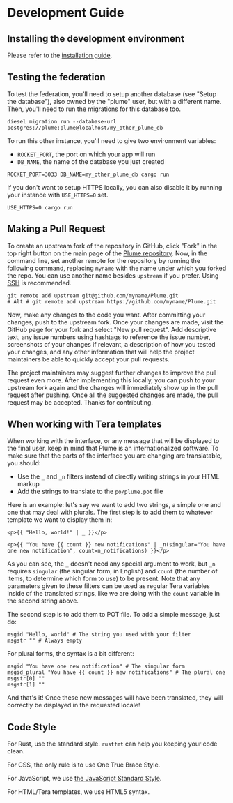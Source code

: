 # Development Guide

## Installing the development environment

Please refer to the [installation guide](INSTALL.md).

## Testing the federation

To test the federation, you'll need to setup another database (see "Setup the database"),
also owned by the "plume" user, but with a different name. Then, you'll need to run the
migrations for this database too.

```
diesel migration run --database-url postgres://plume:plume@localhost/my_other_plume_db
```

To run this other instance, you'll need to give two environment variables:

- `ROCKET_PORT`, the port on which your app will run
- `DB_NAME`, the name of the database you just created

```
ROCKET_PORT=3033 DB_NAME=my_other_plume_db cargo run
```

If you don't want to setup HTTPS locally, you can also disable it by running your instance with `USE_HTTPS=0` set.

```
USE_HTTPS=0 cargo run
```

## Making a Pull Request
To create an upstream fork of the repository in GitHub, click "Fork" in the top right button on the main page of the [Plume repository](https://github.com/Plume-org/Plume). Now, in the command line, set another remote for the repository by running the following command, replacing `myname` with the name under which you forked the repo. You can use another name besides `upstream` if you prefer. Using [SSH](https://help.github.com/articles/connecting-to-github-with-ssh/) is recommended.

```
git remote add upstream git@github.com/myname/Plume.git
# Alt # git remote add upstream https://github.com/myname/Plume.git
```

Now, make any changes to the code you want. After committing your changes, push to the upstream fork. Once your changes are made, visit the GitHub page for your fork and select "New pull request". Add descriptive text, any issue numbers using hashtags to reference the issue number, screenshots of your changes if relevant, a description of how you tested your changes, and any other information that will help the project maintainers be able to quickly accept your pull requests.

The project maintainers may suggest further changes to improve the pull request even more. After implementing this locally, you can push to your upstream fork again and the changes will immediately show up in the pull request after pushing. Once all the suggested changes are made, the pull request may be accepted. Thanks for contributing.

## When working with Tera templates

When working with the interface, or any message that will be displayed to the final user, keep in mind that Plume is an internationalized software. To make sure that the parts of the interface you are changing are translatable, you should:

- Use the `_` and `_n` filters instead of directly writing strings in your HTML markup
- Add the strings to translate to the `po/plume.pot` file

Here is an example: let's say we want to add two strings, a simple one and one that may deal with plurals. The first step is to add them to whatever template we want to display them in:

```jinja
<p>{{ "Hello, world!" | _ }}</p>

<p>{{ "You have {{ count }} new notifications" | _n(singular="You have one new notification", count=n_notifications) }}</p>
```

As you can see, the `_` doesn't need any special argument to work, but `_n` requires `singular` (the singular form, in English) and `count` (the number of items, to determine which form to use) to be present. Note that any parameters given to these filters can be used as regular Tera variables inside of the translated strings, like we are doing with the `count` variable in the second string above.

The second step is to add them to POT file. To add a simple message, just do:

```po
msgid "Hello, world" # The string you used with your filter
msgstr "" # Always empty
```

For plural forms, the syntax is a bit different:

```po
msgid "You have one new notification" # The singular form
msgid_plural "You have {{ count }} new notifications" # The plural one
msgstr[0] ""
msgstr[1] ""
```

And that's it! Once these new messages will have been translated, they will correctly be displayed in the requested locale!

## Code Style

For Rust, use the standard style. `rustfmt` can help you keeping your code clean.

For CSS, the only rule is to use One True Brace Style.

For JavaScript, we use [the JavaScript Standard Style](https://standardjs.com/).

For HTML/Tera templates, we use HTML5 syntax.
